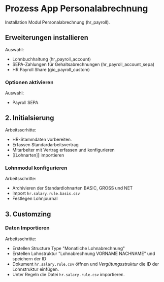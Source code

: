 # Prozess App Personalabrechnung
Installation Modul Personalabrechnung (hr_payroll).

## Erweiterungen installieren
Auswahl:
* Lohnbuchhaltung (hr_payroll_account)
* SEPA-Zahlungen für Gehaltsabrechnungen (hr_payroll_account_sepa)
* HR Payroll Share (gio_payroll_custom)

### Optionen aktivieren
Auswahl:
*  Payroll SEPA

## 2. Initialsierung
Arbeitsscrhitte:
* HR-Stammdaten vorbereiten.
* Erfassen Standardarbeitsvertrag
* Mitarbeiter mit Vertrag erfassen und konfigurieren
* [[Lohnarten]] importieren

### Lohnmodul konfigurieren
Arbeitsschritte:
* Archivieren der Standardlohnarten BASIC, GROSS und NET
* Import `hr.salary.rule.basis.csv`
* Festlegen Lohnjournal

## 3. Customzing

### Daten Importieren
Arbeitsschritte:
* Erstellen Structure Type "Monatliche Lohnabrechnung"
* Erstellen Lohnstruktur "Lohnabrechnung VORNAME NACHNAME" und speichern der ID
* Dokument `hr.salary.rule.csv` öffnen und *Vergütungsstruktur* die ID der Lohnstruktur einfügen.
* Unter Regeln die Datei `hr.salary.rule.csv` importieren.